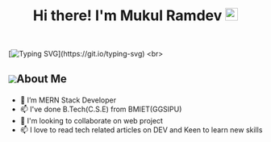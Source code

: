 <h1 align="center">Hi there! I'm Mukul Ramdev <img src="https://media.giphy.com/media/hvRJCLFzcasrR4ia7z/giphy.gif" width="25px"> </h1>
 <br>
   
 [![Typing SVG](https://readme-typing-svg.herokuapp.com?font=comfortaa&color=016EEA&size=24&width=500&lines=Currently+Learning+Full-Stack+Web+Development;Nice+to+meet+you...)](https://git.io/typing-svg)
  <br>
   
## <p style="display:flex; align-items: center"> <img src="https://img.icons8.com/color/48/000000/user-male-circle--v2.png"/> About Me </p> 
- 🌱 I’m MERN Stack Developer
- 📫 I've done B.Tech(C.S.E) from BMIET(GGSIPU)
- 🔲 I'm looking to collaborate on web project
- 📫 I love to read tech related articles on DEV and Keen to learn new skills
